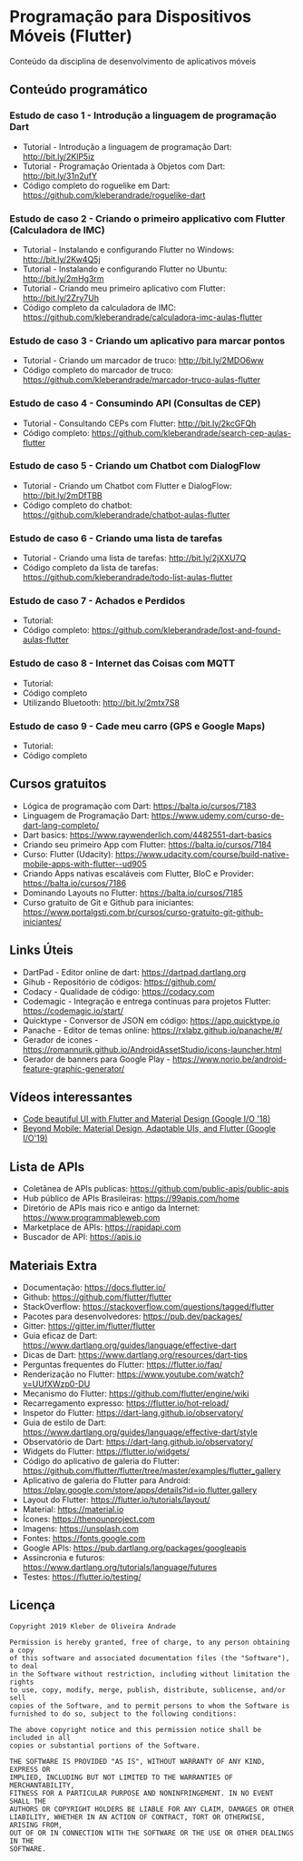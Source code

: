 # Programação para Dispositivos Móveis (Flutter)

Conteúdo da disciplina de desenvolvimento de aplicativos móveis

## Conteúdo programático

### Estudo de caso 1 - Introdução a linguagem de programação Dart

-   Tutorial - Introdução a linguagem de programação Dart: http://bit.ly/2KlP5iz
-   Tutorial - Programação Orientada à Objetos com Dart: http://bit.ly/31n2ufY
-   Código completo do roguelike em Dart: https://github.com/kleberandrade/roguelike-dart

### Estudo de caso 2 - Criando o primeiro applicativo com Flutter (Calculadora de IMC)

-   Tutorial - Instalando e configurando Flutter no Windows: http://bit.ly/2Kw4Q5j
-   Tutorial - Instalando e configurando Flutter no Ubuntu: http://bit.ly/2mHg3rm
-   Tutorial - Criando meu primeiro aplicativo com Flutter: http://bit.ly/2Zry7Uh
-   Código completo da calculadora de IMC: https://github.com/kleberandrade/calculadora-imc-aulas-flutter

### Estudo de caso 3 - Criando um aplicativo para marcar pontos

-   Tutorial - Criando um marcador de truco: http://bit.ly/2MDO6ww
-   Código completo do marcador de truco: https://github.com/kleberandrade/marcador-truco-aulas-flutter

### Estudo de caso 4 - Consumindo API (Consultas de CEP)

-   Tutorial - Consultando CEPs com Flutter: http://bit.ly/2kcGFQh
-   Código completo: https://github.com/kleberandrade/search-cep-aulas-flutter

### Estudo de caso 5 - Criando um Chatbot com DialogFlow

-   Tutorial - Criando um Chatbot com Flutter e DialogFlow: http://bit.ly/2mDfTBB
-   Código completo do chatbot: https://github.com/kleberandrade/chatbot-aulas-flutter

### Estudo de caso 6 - Criando uma lista de tarefas

-   Tutorial - Criando uma lista de tarefas: http://bit.ly/2jXXU7Q
-   Código completo da lista de tarefas: https://github.com/kleberandrade/todo-list-aulas-flutter

### Estudo de caso 7 - Achados e Perdidos

-   Tutorial:
-   Código completo: https://github.com/kleberandrade/lost-and-found-aulas-flutter

### Estudo de caso 8 - Internet das Coisas com MQTT

-   Tutorial:
-   Código completo
-   Utilizando Bluetooth: http://bit.ly/2mtx7S8

### Estudo de caso 9 - Cade meu carro (GPS e Google Maps)

-   Tutorial:
-   Código completo

## Cursos gratuitos

-   Lógica de programação com Dart: https://balta.io/cursos/7183
-   Linguagem de Programação Dart: https://www.udemy.com/curso-de-dart-lang-completo/
-   Dart basics: https://www.raywenderlich.com/4482551-dart-basics
-   Criando seu primeiro App com Flutter: https://balta.io/cursos/7184
-   Curso: Flutter (Udacity): https://www.udacity.com/course/build-native-mobile-apps-with-flutter--ud905
-   Criando Apps nativas escaláveis com Flutter, BloC e Provider: https://balta.io/cursos/7186
-   Dominando Layouts no Flutter: https://balta.io/cursos/7185
-   Curso gratuito de Git e Github para iniciantes: https://www.portalgsti.com.br/cursos/curso-gratuito-git-github-iniciantes/

## Links Úteis

-   DartPad - Editor online de dart: https://dartpad.dartlang.org
-   Gihub - Repositório de códigos: https://github.com/
-   Codacy - Qualidade de código: https://codacy.com
-   Codemagic - Integração e entrega contínuas para projetos Flutter: https://codemagic.io/start/
-   Quicktype - Conversor de JSON em código: https://app.quicktype.io
-   Panache - Editor de temas online: https://rxlabz.github.io/panache/#/
-   Gerador de icones - https://romannurik.github.io/AndroidAssetStudio/icons-launcher.html
-   Gerador de banners para Google Play - https://www.norio.be/android-feature-graphic-generator/

## Vídeos interessantes

-   [Code beautiful UI with Flutter and Material Design (Google I/O '18)](https://www.youtube.com/watch?v=hA0hrpR-o8U)
-   [Beyond Mobile: Material Design, Adaptable UIs, and Flutter (Google I/O'19)](https://www.youtube.com/watch?v=YSULAJf6R6M)

## Lista de APIs
-   Coletânea de APIs publicas: https://github.com/public-apis/public-apis
-   Hub público de APIs Brasileiras: https://99apis.com/home
-   Diretório de APIs mais rico e antigo da Internet: https://www.programmableweb.com
-   Marketplace de APIs: https://rapidapi.com
-   Buscador de API: https://apis.io

## Materiais Extra

-   Documentação: https://docs.flutter.io/
-   Github: https://github.com/flutter/flutter
-   StackOverflow: https://stackoverflow.com/questions/tagged/flutter
-   Pacotes para desenvolvedores: https://pub.dev/packages/
-   Gitter: https://gitter.im/flutter/flutter
-   Guia eficaz de Dart: https://www.dartlang.org/guides/language/effective-dart
-   Dicas de Dart: https://www.dartlang.org/resources/dart-tips
-   Perguntas frequentes do Flutter: https://flutter.io/faq/
-   Renderização no Flutter: https://www.youtube.com/watch?v=UUfXWzp0-DU
-   Mecanismo do Flutter: https://github.com/flutter/engine/wiki
-   Recarregamento expresso: https://flutter.io/hot-reload/
-   Inspetor do Flutter: https://dart-lang.github.io/observatory/
-   Guia de estilo de Dart: https://www.dartlang.org/guides/language/effective-dart/style
-   Observatório de Dart: https://dart-lang.github.io/observatory/
-   Widgets do Flutter: https://flutter.io/widgets/
-   Código do aplicativo de galeria do Flutter: https://github.com/flutter/flutter/tree/master/examples/flutter_gallery
-   Aplicativo de galeria do Flutter para Android: https://play.google.com/store/apps/details?id=io.flutter.gallery
-   Layout do Flutter: https://flutter.io/tutorials/layout/
-   Material: https://material.io
-   Ícones: https://thenounproject.com
-   Imagens: https://unsplash.com
-   Fontes: https://fonts.google.com
-   Google APIs: https://pub.dartlang.org/packages/googleapis
-   Assincronia e futuros: https://www.dartlang.org/tutorials/language/futures
-   Testes: https://flutter.io/testing/

## Licença

    Copyright 2019 Kleber de Oliveira Andrade
    
    Permission is hereby granted, free of charge, to any person obtaining a copy
    of this software and associated documentation files (the "Software"), to deal
    in the Software without restriction, including without limitation the rights
    to use, copy, modify, merge, publish, distribute, sublicense, and/or sell
    copies of the Software, and to permit persons to whom the Software is
    furnished to do so, subject to the following conditions:
    
    The above copyright notice and this permission notice shall be included in all
    copies or substantial portions of the Software.
    
    THE SOFTWARE IS PROVIDED "AS IS", WITHOUT WARRANTY OF ANY KIND, EXPRESS OR
    IMPLIED, INCLUDING BUT NOT LIMITED TO THE WARRANTIES OF MERCHANTABILITY,
    FITNESS FOR A PARTICULAR PURPOSE AND NONINFRINGEMENT. IN NO EVENT SHALL THE
    AUTHORS OR COPYRIGHT HOLDERS BE LIABLE FOR ANY CLAIM, DAMAGES OR OTHER
    LIABILITY, WHETHER IN AN ACTION OF CONTRACT, TORT OR OTHERWISE, ARISING FROM,
    OUT OF OR IN CONNECTION WITH THE SOFTWARE OR THE USE OR OTHER DEALINGS IN THE
    SOFTWARE.
